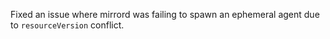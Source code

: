 Fixed an issue where mirrord was failing to spawn an ephemeral agent due to `resourceVersion` conflict.
